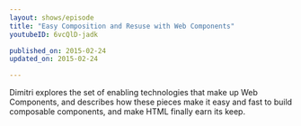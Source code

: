 ```yaml
---
layout: shows/episode
title: "Easy Composition and Resuse with Web Components"
youtubeID: 6vcQlD-jadk

published_on: 2015-02-24
updated_on: 2015-02-24

---
```


Dimitri explores the set of enabling technologies that make up Web Components, and describes how these pieces make it easy and fast to build composable components, and make HTML finally earn its keep.
